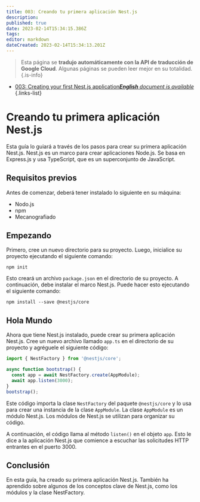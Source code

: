 ```yaml
---
title: 003: Creando tu primera aplicación Nest.js
description: 
published: true
date: 2023-02-14T15:34:15.386Z
tags: 
editor: markdown
dateCreated: 2023-02-14T15:34:13.201Z
---
```


> Esta página se **tradujo automáticamente con la API de traducción de Google Cloud**.
Algunas páginas se pueden leer mejor en su totalidad.{.is-info}



- [003: Creating your first Nest.js application***English** document is available*](/en/Knowledge-base/Nest-js/Learning/003-creating-your-first-nest-js-application)
{.links-list}


# Creando tu primera aplicación Nest.js

Esta guía lo guiará a través de los pasos para crear su primera aplicación Nest.js. Nest.js es un marco para crear aplicaciones Node.js. Se basa en Express.js y usa TypeScript, que es un superconjunto de JavaScript.

## Requisitos previos

Antes de comenzar, deberá tener instalado lo siguiente en su máquina:

- Nodo.js
- npm
- Mecanografiado

## Empezando

Primero, cree un nuevo directorio para su proyecto. Luego, inicialice su proyecto ejecutando el siguiente comando:

```
npm init
```

Esto creará un archivo `package.json` en el directorio de su proyecto. A continuación, debe instalar el marco Nest.js. Puede hacer esto ejecutando el siguiente comando:

```
npm install --save @nestjs/core
```

## Hola Mundo

Ahora que tiene Nest.js instalado, puede crear su primera aplicación Nest.js. Cree un nuevo archivo llamado `app.ts` en el directorio de su proyecto y agréguele el siguiente código:

```typescript
import { NestFactory } from '@nestjs/core';

async function bootstrap() {
  const app = await NestFactory.create(AppModule);
  await app.listen(3000);
}
bootstrap();
```

Este código importa la clase `NestFactory` del paquete `@nestjs/core` y lo usa para crear una instancia de la clase `AppModule`. La clase `AppModule` es un módulo Nest.js. Los módulos de Nest.js se utilizan para organizar su código.

A continuación, el código llama al método `listen()` en el objeto `app`. Esto le dice a la aplicación Nest.js que comience a escuchar las solicitudes HTTP entrantes en el puerto 3000.

## Conclusión

En esta guía, ha creado su primera aplicación Nest.js. También ha aprendido sobre algunos de los conceptos clave de Nest.js, como los módulos y la clase NestFactory.